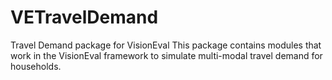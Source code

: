 # VETravelDemand
Travel Demand package for VisionEval
This package contains modules that work in the VisionEval framework to simulate multi-modal travel demand for households.
